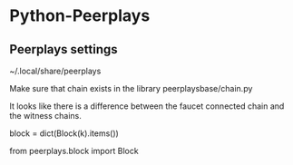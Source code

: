 # Python-Peerplays

## Peerplays settings 

~/.local/share/peerplays

Make sure that chain exists in the library peerplaysbase/chain.py



It looks like there is a difference between the faucet connected chain and the witness chains.





block = dict\(Block\(k\).items\(\)\)

from peerplays.block import Block  
















